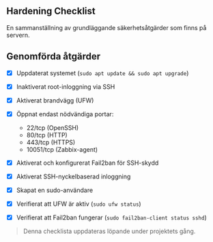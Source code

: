 ## Hardening Checklist

En sammanställning av grundläggande säkerhetsåtgärder som finns på servern. 


## Genomförda åtgärder

- [X] Uppdaterat systemet (`sudo apt update && sudo apt upgrade`)
- [X] Inaktiverat root-inloggning via SSH
- [X] Aktiverat brandvägg (UFW)
- [X] Öppnat endast nödvändiga portar:
  - 22/tcp (OpenSSH)
  - 80/tcp (HTTP)
  - 443/tcp (HTTPS)
  - 10051/tcp (Zabbix-agent) 
- [X] Aktiverat och konfigurerat Fail2ban för SSH-skydd
- [X] Aktiverat SSH-nyckelbaserad inloggning 
- [X] Skapat en sudo-användare
- [X] Verifierat att UFW är aktiv (`sudo ufw status`) 
- [X] Verifierat att Fail2ban fungerar (`sudo fail2ban-client status sshd`)


> Denna checklista uppdateras löpande under projektets gång.
